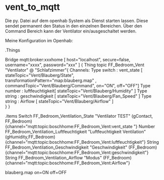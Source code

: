 # vent_to_mqtt

Die py. Datei auf dem openhab System als Dienst starten lassen.
Diese sendet permanent den Status in den einzelnen Bereichen.
Über den Command Bereich kann der Ventilator ein/ausgeschaltet werden.

Meine Konfiguration im Openhab:

.Things

Bridge mqtt:broker:xxxhome [ host="localhost", secure=false, username="xxxx", password="xxx" ]
{
Thing topic FF_Bedroom_Vent "Ventilator" @ "Schlafzimmer"{
    Channels:
            Type switch : vent_state [ stateTopic="Vent/Blauberg/State", transformationPattern="map:blauberg.map" , commandTopic="Vent/Blauberg/Command", on="ON", off="OFF"]
            Type number : luftfeuchtigkeit[ stateTopic="Vent/Blauberg/Humidity" ]
            Type string : geschwindigkeit [ stateTopic="Vent/Blauberg/Fan_Speed" ]
            Type string : Airflow [ stateTopic="Vent/Blauberg/Airflow" ]	
}
}  

.items
Switch FF_Bedroom_Ventilation_State "Ventilator TEST" (gContact, FF_Bedroom) {channel="mqtt:topic:boschhome:FF_Bedroom_Vent:vent_state "}
Number FF_Bedroom_Ventilation_Luftfeuchtigkeit "Luftfeuchtigkeit Ventilation" (gHumidity,FF_Bedroom)  {channel="mqtt:topic:boschhome:FF_Bedroom_Vent:luftfeuchtigkeit"}
String FF_Bedroom_Ventilation_Geschwindigkeit "Geschwindigkeit" (FF_Bedroom)  {channel="mqtt:topic:boschhome:FF_Bedroom_Vent:geschwindigkeit"}
String FF_Bedroom_Ventilation_Airflow "Modus" (FF_Bedroom)  {channel="mqtt:topic:boschhome:FF_Bedroom_Vent:Airflow"}



blauberg.map
on=ON
off=OFF

